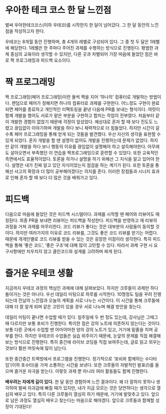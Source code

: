 # 우아한 테크 코스 한 달 느낀점

벌써 우아한테크코스(이하 우테코)를 시작한지 한 달이 넘어갔다. 그 한 달 동안의 느낀점을 작성하고자 한다.

우테코는 8개월 동안 진행하며, 총 4개의 레벨로 구성되어 있다. 그 중 첫 두 달은 1레벨에 해당한다. 1레벨은 한 주마다 주어진 과제를 수행하는 방식으로 진행된다. 평범한 과제 중심의 교육이라 생각할 수 있지만, 다른 곳과 차별되어 가장 마음에 들었던 점은 바로 짝 프로그래밍과 피드백 요소이다.



# 짝 프로그래밍

짝 프로그래밍(페어 프로그래밍)이란 둘씩 짝을 지어 ‘하나의’ 컴퓨터로 개발하는 방법이다. 랜덤으로 페어가 정해지면 하나의 컴퓨터로 과제를 구현한다. 어느정도 구현이 완료되면 페어를 종료하고 개인적인 리팩토링을 끝낸 다음에 PR를 보내는 형식이다. 여럿이 함께 개발을 했어도 서로가 맡은 부분을 구현하고 합치는 작업이 전부였다. 처음부터 같이 개발한 경험이 없었기 때문에 걱정이 앞섰었다. 예상대로 혼자 할 때 보다 진도도 느렸고 끊임없이 이야기하며 개발을 하다 보니 체력적으로 더 힘들었다. 하지만 시간이 갈수록 페어 프로그래밍을 통해 얻게 되는 것들을 발견했다. 우선 자신의 생각을 표현할 수 있게 되었다. 혼자 개발을 할 땐 설명이 없어도 개발을 진행하는데 문제가 없었다. 하지만 같이 개발을 하다 보니 행동의 이유를 끊임없이 설명해야 하고 설득해야한다. 아무래도 살아오면서 부족했던 이 연습을 짝프로그래밍으로 훈련할 수 있었다. 또한 교육적인 측면에서도 효율적이었다. 토론을 하거나 설명을 하기 위해선 그 지식을 알고 있어야 한다. 설명은 내가 진짜 알고 있던 지식이었는지 점검을 하는 계기가 된다. 또한 토론을 통해선 사고의 확장과 더 많이 공부해야겠다는 의지를 준다. 이러한 장점들과 시너지 효과로 인해 혼자 할 때 보다 더 많은 것을 배워가고 있다.



# 피드백

다음으로 마음에 들었던 것은 피드백 시스템이다. 과제를 시작할 땐 페어와 리뷰어도 매칭된다. 최종 PR을 보내면 리뷰어는 피드백을 작성한다. 피드백을 반영하고 재 리뷰의 과정을 거쳐 과제를 마무리한다. 코드 리뷰가 좋다는 것은 대부분의 사람들이 동의할 것이다. 하지만 여러가지의 이유로 코드 리뷰를, 그것도 좋은 코드 리뷰를 받기는 어렵다. 때문에 개개인별로 코드 리뷰를 받을 수 있는 것은 굉장한 이점이라 생각한다. 특히 피드백을 통해 ‘좋은 코드’, ‘좋은 구조’에 대해 많이 고민할 수 있다. 따라서 과제 구현 시 요구사항에만 치우치지 않고 클린코드와 설계를 고려하며 짜게 된다.



# 즐거운 우테코 생활

지금까지 우테코 과정의 핵심인 과제에 대해 살펴보았다. 하지만 크루들이 과제만 하다 돌아가는 것은 아니다. 우선 데일리 미팅으로 하루를 시작한다. 10명정도 팀을 꾸려 진행되는데 전날의 느낀점과 오늘의 계획을 서로 나누는 시간이다. 이 시간을 통해 크루들에 대해 더 잘 알게 되며 같은 고민이 있을 경우 서로 나누며 해결 방안을 찾는다. 

데일리 미팅이 끝나면 수업할 때가 있다. 일주일에 두 번 정도 있는데, 강사님은 그때그때 다르지만 보통 포비가 진행한다. 특이한 점은 강의 노트에 의존하지 않는다는 것이다. 보통 다른 곳에서 수업할 땐 어마어마한 양의 강의 노트가 있고, 거기에 밑줄을 치며 공부를 한다. 하지만 우테코의 수업들은 실습 위주이기 때문에, 눈앞의 문제를 직접 해결해보는 방식으로 진행한다. 특히 중간에 라이브 코딩을 직접 보여주는데, 글로 읽고 외우는 것보다 훨씬 머릿속에 많이 남는다.

또한 중간중간 트랙방에서 프로그램을 진행한다. 정기적으로 ‘포비와 함께하는 수다타임’(이하 포수타)을 가져 소통하는 시간을 보낸다. 또한 크루들의 자발적인 발표(!)를 들으며 즐거운 자극을 받는다. 이렇듯 과제 뿐 아니라 여러 활동들도 함께 진행한다.



**배우려는 자에게 길이 있다.** 한 달 동안 경험하며 느낀 결과이다. 왜 더 잘하지 못하나 생각하여 벌써 자괴감에 빠질 때가 있지만, 내가 지금 모르는 것은 당연하다는 생각으로 열심히 배우고 있다. 특히 다른 크루들이 열심히 하기 때문에, 거기에 발맞추고 있다. 앞으로 남은 과정도 열심히 배우고 찾는다는 마음으로 해야겠다. 앞으로 크루들과 함께할 성장이 기대된다! 
